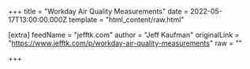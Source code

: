
+++
title = "Workday Air Quality Measurements"
date = 2022-05-17T13:00:00.000Z
template = "html_content/raw.html"

[extra]
feedName = "jefftk.com"
author = "Jeff Kaufman"
originalLink = "https://www.jefftk.com/p/workday-air-quality-measurements"
raw = ""

+++


